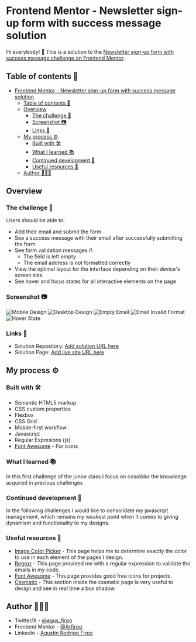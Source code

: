 # Frontend Mentor - Newsletter sign-up form with success message solution

Hi everybody! 👋
This is a solution to the [Newsletter sign-up form with success message challenge on Frontend Mentor](https://www.frontendmentor.io/challenges/newsletter-signup-form-with-success-message-3FC1AZbNrv).

## Table of contents 🧾

- [Frontend Mentor - Newsletter sign-up form with success message solution](#frontend-mentor---newsletter-sign-up-form-with-success-message-solution)
  - [Table of contents 🧾](#table-of-contents-)
  - [Overview](#overview)
    - [The challenge 🎯](#the-challenge-)
    - [Screenshot 📷](#screenshot-)
    - [Links 🔗](#links-)
  - [My process ⚙️](#my-process-️)
    - [Built with 🛠️](#built-with-️)
    - [What I learned 📚](#what-i-learned-)
    - [Continued development 🔨](#continued-development-)
    - [Useful resources 📂](#useful-resources-)
  - [Author 🙋🏻‍♂️](#author-️)

## Overview

### The challenge 🎯

Users should be able to:

- Add their email and submit the form
- See a success message with their email after successfully submitting the form
- See form validation messages if:
  - The field is left empty
  - The email address is not formatted correctly
- View the optimal layout for the interface depending on their device's screen size
- See hover and focus states for all interactive elements on the page

### Screenshot 📷

![Mobile Design](./src/images/mobile-design.JPG)
![Desktop Design](./src/images/desktop-design.JPG)
![Empty Email](./src/images/empty-email.JPG)
![Email Invalid Format](./src/images/email-invalid%20format.JPG)
![Hover State](./src/images/hover-state.JPG)

### Links 🔗

- Solution Repository: [Add solution URL here](https://your-solution-url.com)
- Solution Page: [Add live site URL here](https://arfirpo.github.io/newsletter-sign-up-with-success-message-main/)

## My process ⚙️

### Built with 🛠️

- Semantic HTML5 markup
- CSS custom properties
- Flexbox
- CSS Grid
- Mobile-first workflow
- Javascript
- Regular Expresions (js)
- [Font Awesome](https://fontawesome.com/icons) - For icons


### What I learned 📚

In this first challenge of the junior class I focus on cosolidar the knowledge acquired in previous challenges

### Continued development 🔨

In the following challenges I would like to consolidate my javascript management, which remains my weakest point when it comes to giving dynamism and functionality to my designs.

### Useful resources 📂

- [Image Color Picker](https://imagecolorpicker.com/es) - This page helps me to determine exactly the color to use in each element of the pages I design.
- [Regexr](https://www.example.com/) - This page provided me with a regular expression to validate the emails in my code.
- [Font Awesome](https://fontawesome.com/) - This page provides good free icons for projects.
- [Cssmatic](https://www.cssmatic.com/es/box-shadow) - This section inside the cssmatic page is very useful to design and see in real time a box shadow.

## Author 🙋🏻‍♂️

- Twitter/X - [@agus_firpo](https://twitter.com/agus_firpo)
- Frontend Mentor - [@Arfirpo](https://www.frontendmentor.io/profile/Arfirpo)
- Linkedin - [Agustín Rodrigo Firpo](https://www.linkedin.com/in/agustin-rodrigo-firpo-0aa86697/)

